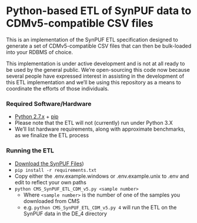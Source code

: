 # Python-based ETL of SynPUF data to CDMv5-compatible CSV files
This is an implementation of the SynPUF ETL specification designed to generate a set of CDMv5-compatible CSV files that can then be bulk-loaded into your RDBMS of choice.

This implementation is under active development and is not at all ready to be used by the general public.  We’re open-sourcing this code now because several people have expressed interest in assisting in the development of this ETL implementation and we’ll be using this repository as a means to coordinate the efforts of those individuals.


### Required Software/Hardware
- [Python 2.7.x](https://www.python.org/) + [pip](https://pip.pypa.io/en/stable/)
- Please note that the ETL will not (currently) run under Python 3.X
- We’ll list hardware requirements, along with approximate benchmarks, as we finalize the ETL process


### Running the ETL
- [Download the SynPUF Files](#downloading-synpuf-files))
- ``pip install -r requirements.txt``
- Copy either the .env.example.windows or .env.example.unix to .env and edit to reflect your own paths
- ``python CMS_SynPUF_ETL_CDM_v5.py <sample number>``
    - Where ``<sample number>`` is the number of one of the samples you downloaded from CMS
    - e.g. ``python CMS_SynPUF_ETL_CDM_v5.py 4`` will run the ETL on the SynPUF data in the DE_4 directory
